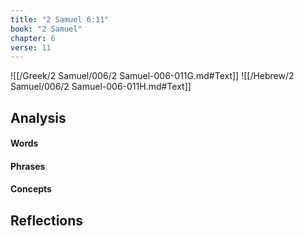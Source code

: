 ```yaml
---
title: "2 Samuel 6:11"
book: "2 Samuel"
chapter: 6
verse: 11
---
```

![[/Greek/2 Samuel/006/2 Samuel-006-011G.md#Text]]
![[/Hebrew/2 Samuel/006/2 Samuel-006-011H.md#Text]]

## Analysis

#### Words

#### Phrases

#### Concepts

## Reflections
